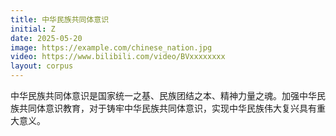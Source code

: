 ```yaml
---
title: 中华民族共同体意识
initial: Z
date: 2025-05-20
image: https://example.com/chinese_nation.jpg
video: https://www.bilibili.com/video/BVxxxxxxxx
layout: corpus
---
```

中华民族共同体意识是国家统一之基、民族团结之本、精神力量之魂。加强中华民族共同体意识教育，对于铸牢中华民族共同体意识，实现中华民族伟大复兴具有重大意义。

